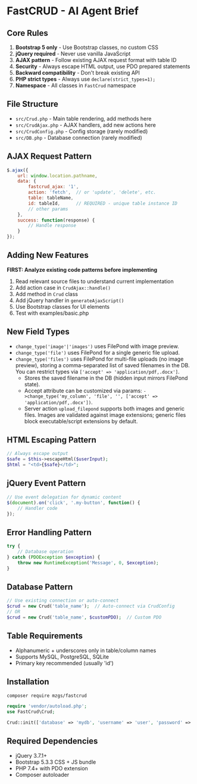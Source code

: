 # FastCRUD - AI Agent Brief

## Core Rules
1. **Bootstrap 5 only** - Use Bootstrap classes, no custom CSS
2. **jQuery required** - Never use vanilla JavaScript  
3. **AJAX pattern** - Follow existing AJAX request format with table ID
4. **Security** - Always escape HTML output, use PDO prepared statements
5. **Backward compatibility** - Don't break existing API
6. **PHP strict types** - Always use `declare(strict_types=1);`
7. **Namespace** - All classes in `FastCrud` namespace

## File Structure
- `src/Crud.php` - Main table rendering, add methods here
- `src/CrudAjax.php` - AJAX handlers, add new actions here
- `src/CrudConfig.php` - Config storage (rarely modified)
- `src/DB.php` - Database connection (rarely modified)

## AJAX Request Pattern
```javascript
$.ajax({
    url: window.location.pathname,
    data: {
        fastcrud_ajax: '1',
        action: 'fetch',  // or 'update', 'delete', etc.
        table: tableName,
        id: tableId,      // REQUIRED - unique table instance ID
        // other params
    },
    success: function(response) {
        // Handle response
    }
});
```

## Adding New Features
**FIRST: Analyze existing code patterns before implementing**
1. Read relevant source files to understand current implementation
2. Add action case in `CrudAjax::handle()`
3. Add method in `Crud` class  
4. Add jQuery handler in `generateAjaxScript()`
5. Use Bootstrap classes for UI elements
6. Test with examples/basic.php

## New Field Types
- `change_type('image'|'images')` uses FilePond with image preview.
- `change_type('file')` uses FilePond for a single generic file upload.
- `change_type('files')` uses FilePond for multi-file uploads (no image preview), storing a comma-separated list of saved filenames in the DB. You can restrict types via `['accept' => 'application/pdf,.docx']`.
  - Stores the saved filename in the DB (hidden input mirrors FilePond state).
  - Accept attribute can be customized via params: `->change_type('my_column', 'file', '', ['accept' => 'application/pdf,.docx'])`.
  - Server action `upload_filepond` supports both images and generic files. Images are validated against image extensions; generic files block executable/script extensions by default.

## HTML Escaping Pattern
```php
// Always escape output
$safe = $this->escapeHtml($userInput);
$html = "<td>{$safe}</td>";
```

## jQuery Event Pattern
```javascript
// Use event delegation for dynamic content
$(document).on('click', '.my-button', function() {
    // Handler code
});
```

## Error Handling Pattern
```php
try {
    // Database operation
} catch (PDOException $exception) {
    throw new RuntimeException('Message', 0, $exception);
}
```

## Database Pattern  
```php
// Use existing connection or auto-connect
$crud = new Crud('table_name');  // Auto-connect via CrudConfig
// OR
$crud = new Crud('table_name', $customPDO);  // Custom PDO
```

## Table Requirements
- Alphanumeric + underscores only in table/column names
- Supports MySQL, PostgreSQL, SQLite
- Primary key recommended (usually 'id')

## Installation
```bash
composer require mzgs/fastcrud
```

```php
require 'vendor/autoload.php';
use FastCrud\Crud;

Crud::init(['database' => 'mydb', 'username' => 'user', 'password' => 'pass']);
```

## Required Dependencies
- jQuery 3.7.1+
- Bootstrap 5.3.3 CSS + JS bundle  
- PHP 7.4+ with PDO extension
- Composer autoloader
